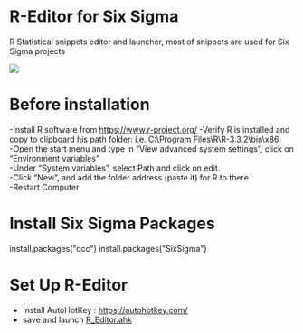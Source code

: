 # R-Editor for Six Sigma
R Statistical snippets editor and launcher, most of snippets are used for Six Sigma projects
</br>

<img src="https://media.giphy.com/media/31UKg4eomVj2jmXlBV/giphy.gif"  align="center">


# Before installation

-Install R software from https://www.r-project.org/
-Verify R is installed and copy to clipboard his path folder: i.e. C:\Program Files\R\R-3.3.2\bin\x86 </br>
-Open the start menu and type in “View advanced system settings”, click on “Environment variables” </br>
-Under “System variables”, select Path and click on edit. </br>
-Click “New”, and add the folder address (paste it) for R to there </br>
-Restart Computer

# Install Six Sigma Packages

install.packages("qcc") 
install.packages("SixSigma") 

# Set Up R-Editor

- Install AutoHotKey : https://autohotkey.com/
- save and launch <a href="https://github.com/pc-dream-it/R-Editor/raw/master/R_Editor.ahk">R_Editor.ahk</a>


